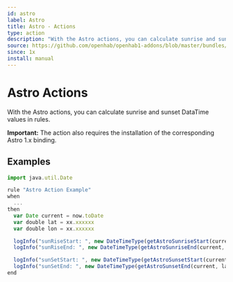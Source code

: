 ```yaml
---
id: astro
label: Astro
title: Astro - Actions
type: action
description: "With the Astro actions, you can calculate sunrise and sunset DataTime values in rules."
source: https://github.com/openhab/openhab1-addons/blob/master/bundles/action/org.openhab.action.astro/README.md
since: 1x
install: manual
---
```


<!-- Attention authors: Do not edit directly. Please add your changes to the appropriate source repository -->


# Astro Actions

With the Astro actions, you can calculate sunrise and sunset DataTime values in rules.

**Important:** The action also requires the installation of the corresponding Astro 1.x binding.

## Examples

```javascript
import java.util.Date

rule "Astro Action Example"
when
  ...
then
  var Date current = now.toDate
  var double lat = xx.xxxxxx
  var double lon = xx.xxxxxx

  logInfo("sunRiseStart: ", new DateTimeType(getAstroSunriseStart(current, lat, lon)).toString)
  logInfo("sunRiseEnd: ", new DateTimeType(getAstroSunriseEnd(current, lat, lon)).toString)

  logInfo("sunSetStart: ", new DateTimeType(getAstroSunsetStart(current, lat, lon)).toString)
  logInfo("sunSetEnd: ", new DateTimeType(getAstroSunsetEnd(current, lat, lon)).toString)
end
```

<DocPreviousVersions/>
<EditPageLink/>
